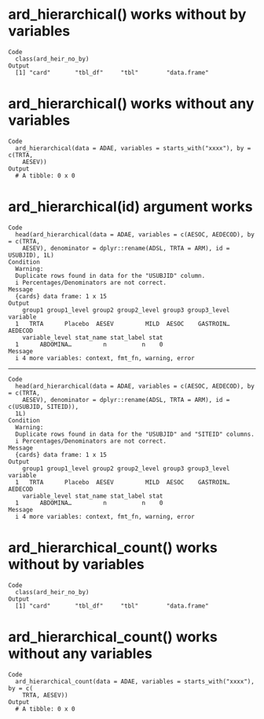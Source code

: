 # ard_hierarchical() works without by variables

    Code
      class(ard_heir_no_by)
    Output
      [1] "card"       "tbl_df"     "tbl"        "data.frame"

# ard_hierarchical() works without any variables

    Code
      ard_hierarchical(data = ADAE, variables = starts_with("xxxx"), by = c(TRTA,
        AESEV))
    Output
      # A tibble: 0 x 0

# ard_hierarchical(id) argument works

    Code
      head(ard_hierarchical(data = ADAE, variables = c(AESOC, AEDECOD), by = c(TRTA,
        AESEV), denominator = dplyr::rename(ADSL, TRTA = ARM), id = USUBJID), 1L)
    Condition
      Warning:
      Duplicate rows found in data for the "USUBJID" column.
      i Percentages/Denominators are not correct.
    Message
      {cards} data frame: 1 x 15
    Output
        group1 group1_level group2 group2_level group3 group3_level variable
      1   TRTA      Placebo  AESEV         MILD  AESOC    GASTROIN…  AEDECOD
        variable_level stat_name stat_label stat
      1      ABDOMINA…         n          n    0
    Message
      i 4 more variables: context, fmt_fn, warning, error

---

    Code
      head(ard_hierarchical(data = ADAE, variables = c(AESOC, AEDECOD), by = c(TRTA,
        AESEV), denominator = dplyr::rename(ADSL, TRTA = ARM), id = c(USUBJID, SITEID)),
      1L)
    Condition
      Warning:
      Duplicate rows found in data for the "USUBJID" and "SITEID" columns.
      i Percentages/Denominators are not correct.
    Message
      {cards} data frame: 1 x 15
    Output
        group1 group1_level group2 group2_level group3 group3_level variable
      1   TRTA      Placebo  AESEV         MILD  AESOC    GASTROIN…  AEDECOD
        variable_level stat_name stat_label stat
      1      ABDOMINA…         n          n    0
    Message
      i 4 more variables: context, fmt_fn, warning, error

# ard_hierarchical_count() works without by variables

    Code
      class(ard_heir_no_by)
    Output
      [1] "card"       "tbl_df"     "tbl"        "data.frame"

# ard_hierarchical_count() works without any variables

    Code
      ard_hierarchical_count(data = ADAE, variables = starts_with("xxxx"), by = c(
        TRTA, AESEV))
    Output
      # A tibble: 0 x 0

